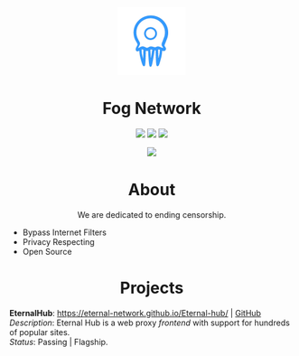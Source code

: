 <p align="center">
<img width="120px" src="https://raw.githubusercontent.com/FogNetwork/.github/main/img/FN2.png">
</p>

<h1 align="center">Fog Network</h1>

<p align="center">
<a href="https://discord.gg/QGwumCE4"><img height="30px" src="https://img.shields.io/badge/Discord-7289DA?style=for-the-badge&logo=discord&logoColor=white"><img></a>
<a href="https://twitter.com/Fog_Network"><img height="30px" src="https://img.shields.io/badge/Twitter-1DA1F2?style=for-the-badge&logo=twitter&logoColor=white"><img></a>
<a href="https://reddit.com/r/FogNetwork"><img height="30px" src="https://img.shields.io/badge/Reddit-FF4500?style=for-the-badge&logo=reddit&logoColor=white"><img></a>
  <p align="center">
<a href="https://eternal-network.github.io/"><img src="https://img.shields.io/website?down_message=eternal-network.github.io%20is%20down%20&style=for-the-badge&up_message=eternal-network.github.io%20is%20up%21&url=https%3A%2F%2Fneealdon3.github.io"></img></a>
  </p>
</p>

<h1 align="center">About</h1>
<p align="center">
We are dedicated to ending censorship.

- Bypass Internet Filters
- Privacy Respecting
- Open Source
</p>

<h1 align="center">Projects</h1>

**EternalHub**: https://eternal-network.github.io/Eternal-hub/ | [GitHub](https://github.com/Eternal-Network/Eternal-hub)
<br>
*Description*: Eternal Hub is a web proxy *frontend* with support for hundreds of popular sites.
<br>
*Status*: Passing | Flagship. 

